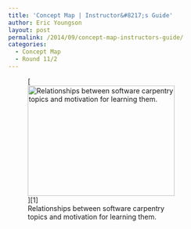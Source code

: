 ```yaml
---
title: 'Concept Map | Instructor&#8217;s Guide'
author: Eric Youngson
layout: post
permalink: /2014/09/concept-map-instructors-guide/
categories:
  - Concept Map
  - Round 11/2
---
```

<figure id="attachment_8793" style="width: 300px;" class="wp-caption alignnone">[<img class="size-medium wp-image-8793" alt="Relationships between software carpentry topics and motivation for learning them." src="http://teaching.software-carpentry.org/wp-content/uploads/2014/08/ConceptMap-SWC-300x225.jpeg" width="300" height="225" />][1]<figcaption class="wp-caption-text">Relationships between software carpentry topics and motivation for learning them.</figcaption></figure>

 [1]: http://teaching.software-carpentry.org/wp-content/uploads/2014/08/ConceptMap-SWC.jpeg